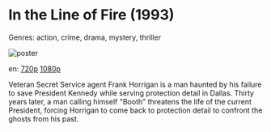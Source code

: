 # In the Line of Fire (1993)

Genres: action, crime, drama, mystery, thriller

![poster](http://image.tmdb.org/t/p/w500/vXgWOXa7m3cEhOhYjR5q2UZCBBp.jpg)

en:
  [720p](magnet:?xt=urn:btih:D8C3D11F027F6A3E1CF4E0683C984FA22CF5AA7F&tr=udp://glotorrents.pw:6969/announce&tr=udp://tracker.opentrackr.org:1337/announce&tr=udp://torrent.gresille.org:80/announce&tr=udp://tracker.openbittorrent.com:80&tr=udp://tracker.coppersurfer.tk:6969&tr=udp://tracker.leechers-paradise.org:6969&tr=udp://p4p.arenabg.ch:1337&tr=udp://tracker.internetwarriors.net:1337)
  [1080p](magnet:?xt=urn:btih:34EDEE64F539EC46A1D61E52A76A6D7E7A175E05&tr=udp://glotorrents.pw:6969/announce&tr=udp://tracker.opentrackr.org:1337/announce&tr=udp://torrent.gresille.org:80/announce&tr=udp://tracker.openbittorrent.com:80&tr=udp://tracker.coppersurfer.tk:6969&tr=udp://tracker.leechers-paradise.org:6969&tr=udp://p4p.arenabg.ch:1337&tr=udp://tracker.internetwarriors.net:1337)
  


Veteran Secret Service agent Frank Horrigan is a man haunted by his failure to save President Kennedy while serving protection detail in Dallas. Thirty years later, a man calling himself "Booth" threatens the life of the current President, forcing Horrigan to come back to protection detail to confront the ghosts from his past.
